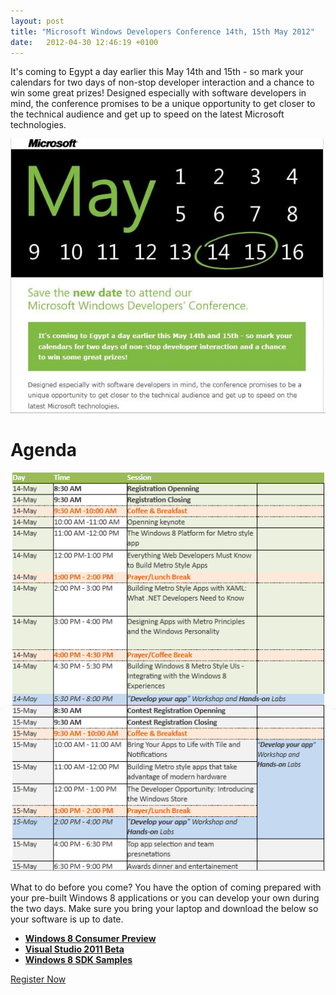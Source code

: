 ```yaml
---
layout: post
title: "Microsoft Windows Developers Conference 14th, 15th May 2012"
date:   2012-04-30 12:46:19 +0100
---
```


It's coming to Egypt a day earlier this May 14th and 15th - so mark your calendars for two days of non-stop developer interaction and a chance to win some great prizes! Designed especially with software developers in mind, the conference promises to be a unique opportunity to get closer to the technical audience and get up to speed on the latest Microsoft technologies.

[![MSDeveloperConf](/assets/images/2012/04/MSDeveloperConf.jpg)](/assets/images/2012/04/MSDeveloperConf.jpg)

# Agenda

[![Agenda](/assets/images/2012/04/Agenda.png)](/assets/images/2012/04/Agenda.png)

What to do before you come? You have the option of coming prepared with your pre-built Windows 8 applications or you can develop your own during the two days. Make sure you bring your laptop and download the below so your software is up to date. 

- [**Windows 8 Consumer Preview**](http://windows.microsoft.com/en-US/windows-8/download)
- [**Visual Studio 2011 Beta**](http://www.microsoft.com/visualstudio/11/en-us/downloads)
- [**Windows 8 SDK Samples**](http://msdn.microsoft.com/en-us/windows/apps/br229516)

[Register Now](https://msevents.microsoft.com/cui/EventDetail.aspx?culture=en-EG&EventID=1032510778&IO=nI6U37J6H0tuS%2bLgGqkW4w%3d%3d)
